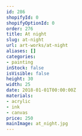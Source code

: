 ```yaml
---
id: 286
shopifyId: 0
shopifyOptionId: 0
order: 276
title: At night
slug: at-night
url: art-works/at-night
aliases: []
categories:
- painting
inStock: false
isVisible: false
height: 30
width: 25
date: 2018-01-01T00:00:00Z
materials:
- acrylic
- ink
- canvas
price: 250
mainImage: at_night.jpg
---
```

